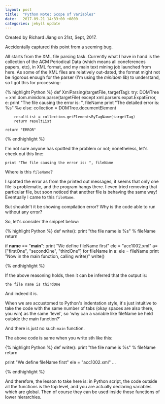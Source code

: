 ```yaml
---
layout: post
title:  "Python Note: Scope of Variables"
date:   2017-09-21 14:33:00 +0800
categories: jekyll update
---
```


Created by Richard Jiang on 21st, Sept, 2017. 

Accidentally captured this point from a seeming bug.

All starts from the XML file parsing task. Currently what I have in hand is the collection of the ACM Periodical Data (which means all coneferences papers, etc), in XML format, and my main text mining job launched from here. As some of the XML files are relatively out-dated, the format might not be rigorous enough for the parser (I'm using the *minidom* lib) to understand, so I got this for processing:

{% highlight Python %}
def XmlParsing(targetFile, targetTag):
	try:
		DOMTree = xml.dom.minidom.parse(targetFile)
	except xml.parsers.expat.ExpatError, e:
		print "The file causing the error is: ", fileName
		print "The detailed error is: %s" %e
	else:
		collection = DOMTree.documentElement

		resultList = collection.getElementsByTagName(targetTag)
		return resultList

	return "ERROR"

{% endhighlight %}

I'm not sure anyone has spotted the problem or not; nonetheless, let's check out this line:

`print "The file causing the error is: ", fileName`

Where is this `fileName`?

I spotted the error as from the printed out messages, it seems that only one file is problematic, and the program hangs there. I even tried removing that particular file, but soon noticed that another file is behaving the same way! Eventually I came to this `fileName`.

But shouldn't it be showing compilation error? Why is the code able to run without any error?

So, let's consider the snippet below:

{% highlight Python %}
def write():
	print "the file name is %s" % fileName
	return

if __name__ == "__main__":
	print "We define fileName first"
	ele = "acc1002.xml"
	a=["firstOne", "secondOne", "thirdOne"]
	for fileName in a:
	        ele = fileName
	print "Now in the main function, calling write()"
	write()

{% endhighlight %}

If the above reasoning holds, then it can be inferred that the output is:

`the file name is thirdOne`

And indeed it is.

When we are accustomed to Python's indentation style, it's just intuitive to take the code with the same number of tabs (okay spaces are also there, you win) as the same 'level', so 'why can a variable like fileName be held outside the main function?'

And there is just no such `main` function.

The above code is same when you write sth like this:

{% highlight Python %}
def write():
	print "the file name is %s" % fileName
	return


print "We define fileName first"
ele = "acc1002.xml"
...

{% endhighlight %}

And therefore, the lesson to take here is: in Python script, the code outside all the functions is the top level, and you are actually declaring variables which are global. Then of course they can be used inside those functions of lower hierarchies.
